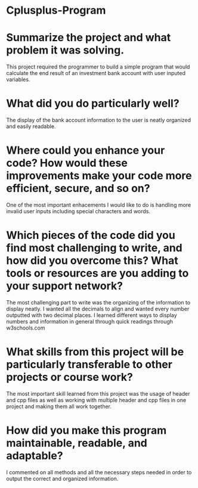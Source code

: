# Cplusplus-Program

# Summarize the project and what problem it was solving.
This project required the programmer to build a simple program that would calculate the end result of an investment bank account with user inputed variables.

# What did you do particularly well?
The display of the bank account information to the user is neatly organized and easily readable.

# Where could you enhance your code? How would these improvements make your code more efficient, secure, and so on?
One of the most important enhacements I would like to do is handling more invalid user inputs including special characters and words.

# Which pieces of the code did you find most challenging to write, and how did you overcome this? What tools or resources are you adding to your support network?
The most challenging part to write was the organizing of the information to display neatly. I wanted all the decimals to align and wanted every number outputted with two decimal places. I learned different ways to display numbers and information in general through quick readings through w3schools.com

# What skills from this project will be particularly transferable to other projects or course work?
The most important skill learned from this project was the usage of header and cpp files as well as working with multiple header and cpp files in one project and making them all work together.

# How did you make this program maintainable, readable, and adaptable?
I commented on all methods and all the necessary steps needed in order to output the correct and organized information.
